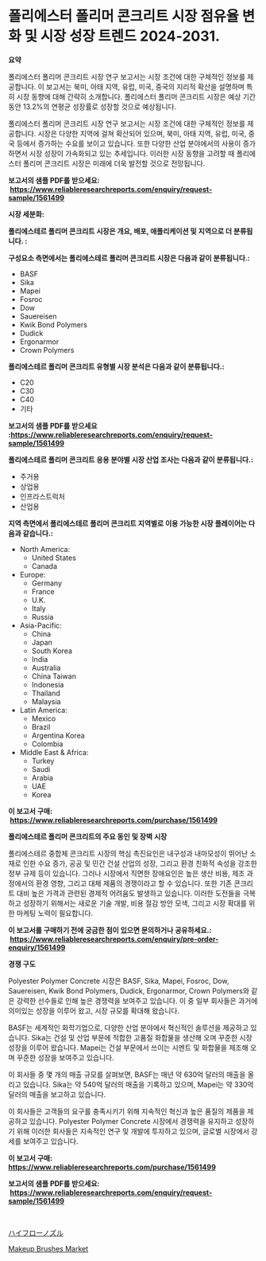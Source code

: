 <p><h1>폴리에스터 폴리머 콘크리트 시장 점유율 변화 및 시장 성장 트렌드 2024-2031.</h1></p><p><strong>요약</strong></p>
<p><p>폴리에스터 폴리머 콘크리트 시장 연구 보고서는 시장 조건에 대한 구체적인 정보를 제공합니다. 이 보고서는 북미, 아태 지역, 유럽, 미국, 중국의 지리적 확산을 설명하며 특히 시장 동향에 대해 간략히 소개합니다. 폴리에스터 폴리머 콘크리트 시장은 예상 기간 동안 13.2%의 연평균 성장률로 성장할 것으로 예상됩니다.</p><p>폴리에스터 폴리머 콘크리트 시장 연구 보고서는 시장 조건에 대한 구체적인 정보를 제공합니다. 시장은 다양한 지역에 걸쳐 확산되어 있으며, 북미, 아태 지역, 유럽, 미국, 중국 등에서 증가하는 수요를 보이고 있습니다. 또한 다양한 산업 분야에서의 사용이 증가하면서 시장 성장이 가속화되고 있는 추세입니다. 이러한 시장 동향을 고려할 때 폴리에스터 폴리머 콘크리트 시장은 미래에 더욱 발전할 것으로 전망됩니다.</p></p>
<p><strong>보고서의 샘플 PDF를 받으세요: &nbsp;<a href="https://www.reliableresearchreports.com/enquiry/request-sample/1561499">https://www.reliableresearchreports.com/enquiry/request-sample/1561499</a></strong></p>
<p><strong>시장 세분화:</strong></p>
<p><strong> 폴리에스테르 폴리머 콘크리트 시장은 개요, 배포, 애플리케이션 및 지역으로 더 분류됩니다. :</strong></p>
<p><strong>구성요소 측면에서는 폴리에스테르 폴리머 콘크리트 시장은 다음과 같이 분류됩니다.:</strong></p>
<p><ul><li>BASF</li><li>Sika</li><li>Mapei</li><li>Fosroc</li><li>Dow</li><li>Sauereisen</li><li>Kwik Bond Polymers</li><li>Dudick</li><li>Ergonarmor</li><li>Crown Polymers</li></ul></p>
<p><strong> 폴리에스테르 폴리머 콘크리트 유형별 시장 분석은 다음과 같이 분류됩니다.:</strong></p>
<p><ul><li>C20</li><li>C30</li><li>C40</li><li>기타</li></ul></p>
<p><strong>보고서의 샘플 PDF를 받으세요 :<a href="https://www.reliableresearchreports.com/enquiry/request-sample/1561499">https://www.reliableresearchreports.com/enquiry/request-sample/1561499</a></strong></p>
<p><strong> 폴리에스테르 폴리머 콘크리트 응용 분야별 시장 산업 조사는 다음과 같이 분류됩니다.:</strong></p>
<p><ul><li>주거용</li><li>상업용</li><li>인프라스트럭처</li><li>산업용</li></ul></p>
<p><strong>지역 측면에서 폴리에스테르 폴리머 콘크리트 지역별로 이용 가능한 시장 플레이어는 다음과 같습니다.:</strong></p>
<p><ul>
    <li>
        North America:
        <ul>
            <li>United States</li>
            <li>Canada</li>
        </ul>
    </li>
    <li>
        Europe:
        <ul>
            <li>Germany</li>
            <li>France</li>
            <li>U.K.</li>
            <li>Italy</li>
            <li>Russia</li>
        </ul>
    </li>
    <li>
        Asia-Pacific:
        <ul>
            <li>China</li>
            <li>Japan</li>
            <li>South Korea</li>
            <li>India</li>
            <li>Australia</li>
            <li>China Taiwan</li>
            <li>Indonesia</li>
            <li>Thailand</li>
            <li>Malaysia</li>
        </ul>
    </li>
    <li>
        Latin America:
        <ul>
            <li>Mexico</li>
            <li>Brazil</li>
            <li>Argentina Korea</li>
            <li>Colombia</li>
        </ul>
    </li>
    <li>
        Middle East & Africa:
        <ul>
            <li>Turkey</li>
            <li>Saudi</li>
            <li>Arabia</li>
            <li>UAE</li>
            <li>Korea</li>
        </ul>
    </li>
    </ul></p>
<p><strong>이 보고서 구매: &nbsp;<a href="https://www.reliableresearchreports.com/purchase/1561499">https://www.reliableresearchreports.com/purchase/1561499</a></strong></p>
<p><strong>폴리에스테르 폴리머 콘크리트의 주요 동인 및 장벽 시장</strong></p>
<p><p>폴리에스테르 중합체 콘크리트 시장의 핵심 촉진요인은 내구성과 내마모성이 뛰어난 소재로 인한 수요 증가, 공공 및 민간 건설 산업의 성장, 그리고 환경 친화적 속성을 강조한 정부 규제 등이 있습니다. 그러나 시장에서 직면한 장애요인은 높은 생산 비용, 제조 과정에서의 환경 영향, 그리고 대체 제품의 경쟁이라고 할 수 있습니다. 또한 기존 콘크리트 대비 높은 가격과 관련된 경제적 어려움도 발생하고 있습니다. 이러한 도전들을 극복하고 성장하기 위해서는 새로운 기술 개발, 비용 절감 방안 모색, 그리고 시장 확대를 위한 마케팅 노력이 필요합니다.</p></p>
<p><strong>이 보고서를 구매하기 전에 궁금한 점이 있으면 문의하거나 공유하세요.: &nbsp;<a href="https://www.reliableresearchreports.com/enquiry/pre-order-enquiry/1561499">https://www.reliableresearchreports.com/enquiry/pre-order-enquiry/1561499</a></strong></p>
<p><strong>경쟁 구도</strong></p>
<p><p>Polyester Polymer Concrete 시장은 BASF, Sika, Mapei, Fosroc, Dow, Sauereisen, Kwik Bond Polymers, Dudick, Ergonarmor, Crown Polymers와 같은 강력한 선수들로 인해 높은 경쟁력을 보여주고 있습니다. 이 중 일부 회사들은 과거에 의미있는 성장을 이루어 왔고, 시장 규모를 확대해 왔습니다.</p><p>BASF는 세계적인 화학기업으로, 다양한 산업 분야에서 혁신적인 솔루션을 제공하고 있습니다. Sika는 건설 및 산업 부문에 적합한 고품질 화합물을 생산해 오며 꾸준한 시장 성장을 이루어 왔습니다. Mapei는 건설 부문에서 쓰이는 시멘트 및 화합물을 제조해 오며 꾸준한 성장을 보여주고 있습니다.</p><p>이 회사들 중 몇 개의 매출 규모를 살펴보면, BASF는 매년 약 630억 달러의 매출을 올리고 있습니다. Sika는 약 540억 달러의 매출을 기록하고 있으며, Mapei는 약 330억 달러의 매출을 보고하고 있습니다.</p><p>이 회사들은 고객들의 요구를 충족시키기 위해 지속적인 혁신과 높은 품질의 제품을 제공하고 있습니다. Polyester Polymer Concrete 시장에서 경쟁력을 유지하고 성장하기 위해 이러한 회사들은 지속적인 연구 및 개발에 투자하고 있으며, 글로벌 시장에서 강세를 보여주고 있습니다.</p></p>
<p><strong>이 보고서 구매: &nbsp; <a href="https://www.reliableresearchreports.com/purchase/1561499">https://www.reliableresearchreports.com/purchase/1561499</a></strong></p>
<p><strong>보고서의 샘플 PDF를 받으세요: &nbsp;<a href="https://www.reliableresearchreports.com/enquiry/request-sample/1561499">https://www.reliableresearchreports.com/enquiry/request-sample/1561499</a></strong><strong></strong></p>
<p>&nbsp;</p>
<p><p><a href="https://github.com/oqoeusbvpadwjs08/Market-Research-Report-List-1/blob/main/19852196878.md">ハイフローノズル</a></p><p><a href="https://github.com/RichRobinson5/Market-Research-Report-List-4/blob/main/makeup-brushes-market.md">Makeup Brushes Market</a></p></p>